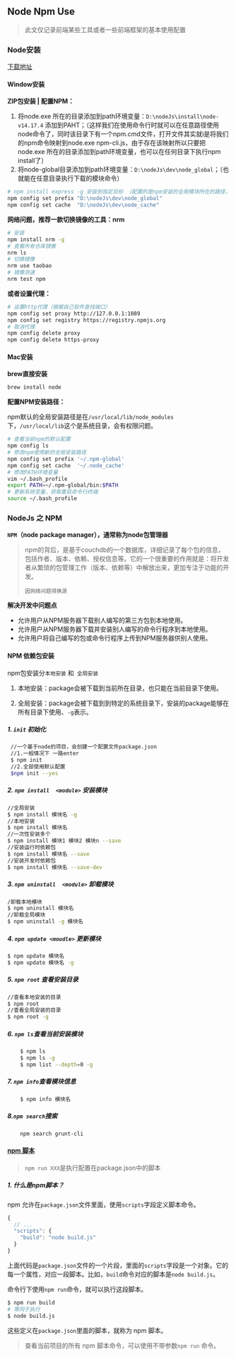 ## Node Npm Use

> 此文仅记录前端某些工具或者一些前端框架的基本使用配置

### Node安装

[下载地址](https://nodejs.org/zh-cn/download/)

#### Window安装

**ZIP包安装 | 配置NPM：**

1. 将node.exe 所在的目录添加到path环境变量：`D:\nodeJs\install\node-v14.17.4` 添加到PAHT；（这样我们在使用命令行时就可以在任意路径使用node命令了，同时该目录下有一个npm.cmd文件，打开文件其实就i是将我们的npm命令映射到node.exe npm-cli.js，由于存在该映射所以只要把node.exe 所在的目录添加到path环境变量，也可以在任何目录下执行npm install了）
2. 将node-global目录添加到path环境变量：`D:\nodeJs\dev\node_global`；（也就能在任意目录执行下载的模块命令）

```bash
# npm install express -g 安装到指定目标 （配置的是npm安装的全局模块所在的路径，以及缓存cache的路径;）
npm config set prefix "D:\nodeJs\dev\node_global"
npm config set cache  "D:\nodeJs\dev\node_cache"
```

**网络问题，推荐一款切换镜像的工具：nrm**

```bash
# 安装
npm install nrm -g
# 查看所有仓库镜像
nrm ls
# 切换镜像
nrm use taobao
# 镜像测速
nrm test npm
```

**或者设置代理：**

```bash
# 设置http代理（根据自己软件查找端口）
npm config set proxy http://127.0.0.1:1089
npm config set registry https://registry.npmjs.org
# 取消代理
npm config delete proxy
npm config delete https-proxy
```



#### Mac安装

**brew直接安装** 

```bash
brew install node
```

**配置NPM安装路径：**

npm默认的全局安装路径是在`/usr/local/lib/node_modules`下，`/usr/local/lib`这个是系统目录，会有权限问题。

```bash
# 查看当前npm的默认配置
npm config ls
# 修改npm使用新的全局安装路径
npm config set prefix '~/.npm-global'
npm config set cache  '~/.node_cache'
# 修改PATH环境变量
vim ~/.bash_profile
export PATH=~/.npm-global/bin:$PATH
# 更新系统变量，获取重启命令行终端
source ~/.bash_profile
```



### NodeJs 之 NPM

**`NPM`（node package manager），通常称为node包管理器**

> npm的背后，是基于couchdb的一个数据库，详细记录了每个包的信息，包括作者、版本、依赖、授权信息等。它的一个很重要的作用就是：将开发者从繁琐的包管理工作（版本、依赖等）中解放出来，更加专注于功能的开发。
>
> `因网络问题得换源`

**解决开发中问题点**

- 允许用户从NPM服务器下载别人编写的第三方包到本地使用。
- 允许用户从NPM服务器下载并安装别人编写的命令行程序到本地使用。
- 允许用户将自己编写的包或命令行程序上传到NPM服务器供别人使用。

#### NPM 依赖包安装

npm包安装分`本地安装` 和` 全局安装`

1. 本地安装：package会被下载到当前所在目录，也只能在当前目录下使用。

2. 全局安装：package会被下载到到特定的系统目录下，安装的package能够在所有目录下使用、`-g`表示。

#####  1.  `init` 初始化

   ```bash
    //一个基于node的项目，会创建一个配置文件package.json
    //1.一般情况下 一路enter
    $ npm init
    //2.全部使用默认配置
    $npm init --yes
   ```

#####  2. `npm install  <module>` 安装模块

   ```bash
   //全局安装
   $ npm install 模块名 -g
   //本地安装
   $ npm install 模块名
   //一次性安装多个
   $ npm install 模块1 模块2 模块n --save
   //安装运行时依赖包
   $ npm install 模块名 --save
   //安装开发时依赖包
   $ npm install 模块名 --save-dev
   ```

#####  3. `npm uninstall  <module>` 卸载模块

   ```bash
   /卸载本地模块
   $ npm uninstall 模块名
   //卸载全局模块
   $ npm uninstall -g 模块名
   ```

#####  4. `npm update <moudle>` 更新模块

   ```bash
   $ npm update 模块名
   $ npm update 模块名 -g
   ```

#####  5. `npm root` 查看安装目录

   ```bash
   //查看本地安装的目录
   $ npm root
   //查看全局安装的目录
   $ npm root -g
   ```

##### 6. `npm ls`查看当前安装模块

```bash
	$ npm ls
	$ npm ls -g
	$ npm list --depth=0 -g
```

##### 7. `npm info`查看模块信息

```bash
	$ npm info 模块名
```

##### 8.`npm search`搜索

```bash
	npm search grunt-cli
```

#### [npm 脚本](http://www.ruanyifeng.com/blog/2016/10/npm_scripts.html)

> `npm run XXX`是执行配置在package.json中的脚本

#####  1. 什么是npm脚本？ 

npm 允许在`package.json`文件里面，使用`scripts`字段定义脚本命令。

```javascript
{
  // ...
  "scripts": {
    "build": "node build.js"
  }
}
```

上面代码是`package.json`文件的一个片段，里面的`scripts`字段是一个对象。它的每一个属性，对应一段脚本。比如，`build`命令对应的脚本是`node build.js`。

命令行下使用`npm run`命令，就可以执行这段脚本。

 ```bash
 $ npm run build
 # 等同于执行
 $ node build.js
 ```

这些定义在`package.json`里面的脚本，就称为 npm 脚本。

> 查看当前项目的所有 npm 脚本命令，可以使用不带参数`npm run` 命令。


